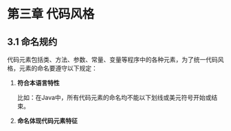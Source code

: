 # 第三章 代码风格

## 3.1 命名规约

代码元素包括类、方法、参数、常量、变量等程序中的各种元素，为了统一代码风格，元素的命名要遵守以下规定：

1. **符合本语言特性**

   比如：在Java中，所有代码元素的命名均不能以下划线或美元符号开始或结束。

2. **命名体现代码元素特征**

   